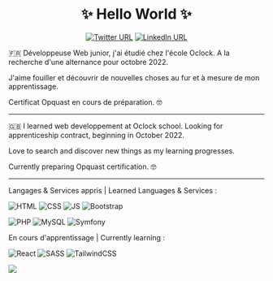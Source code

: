 ### <h1 align="center">✨ Hello World ✨</h1>

<div align="center">

 <a href="https://twitter.com/SevD_Dev">![Twitter URL]( 	https://img.shields.io/badge/Twitter-1DA1F2?style=for-the-badge&logo=twitter&logoColor=white)</a>
 <a href="https://www.linkedin.com/in/s%C3%A9verine-dubois-670a38238/">![LinkedIn URL](https://img.shields.io/badge/LinkedIn-0077B5?style=for-the-badge&logo=linkedin&logoColor=white) </a>

</div>

:fr:
Développeuse Web junior, j'ai étudié chez l'école Oclock. A la recherche d'une alternance pour octobre 2022.

J'aime fouiller et découvrir de nouvelles choses au fur et à mesure de mon apprentissage.

Certificat Opquast en cours de préparation. :nerd_face:

_______

🇬🇧
I learned web developpement at Oclock school. Looking for apprenticeship contract, beginning in October 2022.

Love to search and discover new things as my learning progresses.

Currently preparing Opquast certification. :nerd_face:


______


Langages & Services appris | Learned Languages & Services :   	

![HTML](https://img.shields.io/badge/HTML5-E34F26?style=for-the-badge&logo=html5&logoColor=white)  ![CSS](https://img.shields.io/badge/CSS3-1572B6?style=for-the-badge&logo=css3&logoColor=white)  	![JS](https://img.shields.io/badge/JavaScript-F7DF1E?style=for-the-badge&logo=javascript&logoColor=black) ![Bootstrap](https://img.shields.io/badge/Bootstrap-563D7C?style=for-the-badge&logo=bootstrap&logoColor=white)

![PHP](https://img.shields.io/badge/php-%23777BB4.svg?style=for-the-badge&logo=php&logoColor=white) ![MySQL](https://img.shields.io/badge/mysql-%2300f.svg?style=for-the-badge&logo=mysql&logoColor=white) ![Symfony](https://img.shields.io/badge/symfony-%23000000.svg?style=for-the-badge&logo=symfony&logoColor=white)

En cours d'apprentissage | Currently learning :

![React](https://img.shields.io/badge/react-%2320232a.svg?style=for-the-badge&logo=react&logoColor=%2361DAFB) ![SASS](https://img.shields.io/badge/SASS-hotpink.svg?style=for-the-badge&logo=SASS&logoColor=white) ![TailwindCSS](https://img.shields.io/badge/tailwindcss-%2338B2AC.svg?style=for-the-badge&logo=tailwind-css&logoColor=white)

<a href="https://github.com/Severine-Dubois/github-readme-stats">
  <img align="center" src="https://github-readme-stats.vercel.app/api/top-langs/?username=Severine-Dubois&layout=compact" />
</a>

<!--
**Severine-Dubois/Severine-Dubois** is a ✨ _special_ ✨ repository because its `README.md` (this file) appears on your GitHub profile.

Here are some ideas to get you started:

- 🔭 I’m currently working on ...
- 🌱 I’m currently learning ...
- 👯 I’m looking to collaborate on ...
- 🤔 I’m looking for help with ...
- 💬 Ask me about ...
- 📫 How to reach me: ...
- 😄 Pronouns: ...
- ⚡ Fun fact: ...
-->
